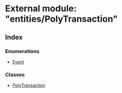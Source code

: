 # External module: "entities/PolyTransaction"

## Index

### Enumerations

* [Event](../enums/_entities_polytransaction_.event.md)

### Classes

* [PolyTransaction](../classes/_entities_polytransaction_.polytransaction.md)
